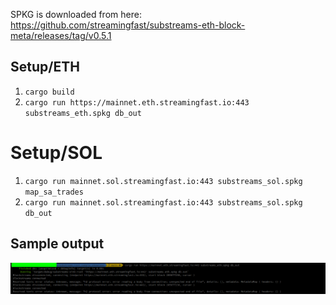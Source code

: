 SPKG is downloaded from here:
https://github.com/streamingfast/substreams-eth-block-meta/releases/tag/v0.5.1


## Setup/ETH

1. `cargo build`
2. `cargo run https://mainnet.eth.streamingfast.io:443 substreams_eth.spkg db_out`


# Setup/SOL
1. `cargo run mainnet.sol.streamingfast.io:443 substreams_sol.spkg map_sa_trades`
2. `cargo run mainnet.sol.streamingfast.io:443 substreams_sol.spkg db_out`

## Sample output

![img.png](img.png)